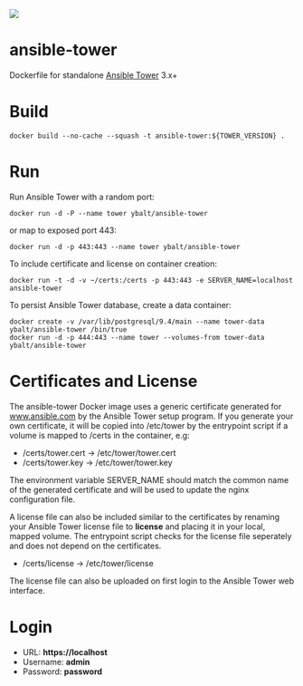 [![](https://images.microbadger.com/badges/image/ybalt/ansible-tower.svg)](https://microbadger.com/images/ybalt/ansible-tower "Get your own image badge on microbadger.com")

# ansible-tower

Dockerfile for standalone [Ansible Tower](https://www.ansible.com/tower) 3.x+

# Build
```
docker build --no-cache --squash -t ansible-tower:${TOWER_VERSION} .
```

# Run

Run Ansible Tower with a random port:
```
docker run -d -P --name tower ybalt/ansible-tower
```

or map to exposed port 443:
```
docker run -d -p 443:443 --name tower ybalt/ansible-tower
```

To include certificate and license on container creation:
```
docker run -t -d -v ~/certs:/certs -p 443:443 -e SERVER_NAME=localhost  ansible-tower
```

To persist Ansible Tower database, create a data container:
```
docker create -v /var/lib/postgresql/9.4/main --name tower-data ybalt/ansible-tower /bin/true
docker run -d -p 444:443 --name tower --volumes-from tower-data ybalt/ansible-tower
```

# Certificates and License

The ansible-tower Docker image uses a generic certificate generated for www.ansible.com by the Ansible Tower setup
program. If you generate your own certificate, it will be copied into /etc/tower by the entrypoint script if a volume
is mapped to /certs in the container, e.g:

* /certs/tower.cert -> /etc/tower/tower.cert
* /certs/tower.key  -> /etc/tower/tower.key

The environment variable SERVER_NAME should match the common name of the generated certificate and will be used to update
the nginx configuration file.

A license file can also be included similar to the certificates by renaming your Ansible Tower license file to **license** and
placing it in your local, mapped volume. The entrypoint script checks for the license file seperately and does not depend
on the certificates.

* /certs/license -> /etc/tower/license

The license file can also be uploaded on first login to the Ansible Tower web interface.

# Login

* URL: **https://localhost**
* Username: **admin**
* Password: **password**
